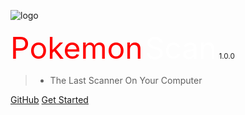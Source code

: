 ![logo](/img/pokeball.png ":size=10%")

<font size='40' color='red'>Pokemon</font>
<font size='40' color='white'>Scan</font> <small>1.0.0</small>


>* The Last Scanner On Your Computer


[GitHub](https://github.com/taropowder/pokemon.git)
[Get Started](/zh-cn/)

<!-- 背景图片  ![](_media/bg.png)  -->



<!-- 背景色 -->

